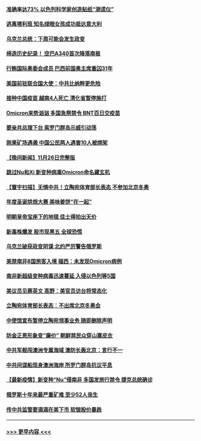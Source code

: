 #### [准确率达73% 以色列科学家创造贴纸“测谎仪”](../pages/prog202/a103279173.md?t=11272201) 
#### [逃离塔利班 知名绿眼女孩成功抵达意大利](../pages/prog202/a103278308.md?t=11272201) 
#### [乌克兰总统：下周可能会发生政变](../pages/prog202/a103279177.md?t=11272201) 
#### [缔造历史纪录！ 空巴A340首次降落南极](../pages/prog202/a103279079.md?t=11272201) 
#### [行贿国际奥委会成员 巴西前国奥主席重囚31年](../pages/prog202/a103279002.md?t=11272201) 
#### [美国前驻联合国大使：中共比纳粹更危险](../pages/prog202/a103278977.md?t=11272201) 
#### [接种中国疫苗 越南4人死亡 清化省暂停施打](../pages/prog202/a103278983.md?t=11272201) 
#### [Omicron来势汹汹 多国急祭禁令 BNT百日交疫苗](../pages/prog202/a103278880.md?t=11272201) 
#### [要亲共总理下台 索罗门群岛示威引动荡](../pages/prog202/a103278643.md?t=11272201) 
#### [刚果矿场遇袭 中国公民两人遇害10人被绑架](../pages/prog202/a103278688.md?t=11272201) 
#### [【晚间新闻】11月26日完整版](../pages/prog202/a103278860.md?t=11272201) 
#### [跳过Nu和Xi 新变种病毒Omicron命名藏玄机](../pages/prog202/a103278847.md?t=11272201) 
#### [【寰宇扫描】无惧中共！立陶宛体育部长表态 不参加北京冬奥](../pages/prog202/a103278620.md?t=11272201) 
#### [年度圣诞烘焙大赛 美味姜饼“在一起”](../pages/prog202/a103278640.md?t=11272201) 
#### [明朝皇帝宝座下的地毯 佳士得拍出天价](../pages/prog202/a103278607.md?t=11272201) 
#### [新毒株爆发 股市现黑五 全球恐慌](../pages/prog202/a103278673.md?t=11272201) 
#### [乌克兰破获政变阴谋 北约严厉警告俄罗斯](../pages/prog202/a103278660.md?t=11272201) 
#### [美禁南非8国旅客入境 福西：未发现Omicron病例](../pages/prog202/a103278600.md?t=11272201) 
#### [南非新超级变种病毒迅速蔓延 入侵以色列等5国](../pages/prog202/a103278601.md?t=11272201) 
#### [美议员见蔡英文 高野：美官员访台将常态化](../pages/prog202/a103278592.md?t=11272201) 
#### [立陶宛体育部长表态：不出席北京冬奥会](../pages/prog202/a103278586.md?t=11272201) 
#### [中使馆宣布暂停立陶宛领事业务 随即删除声明](../pages/prog202/a103278577.md?t=11272201) 
#### [防金正恩形象变“廉价” 朝鲜禁民众穿山寨皮衣](../pages/prog202/a103278501.md?t=11272201) 
#### [中共军舰闯澳洲专属海域 澳防长轰北京：言行不一](../pages/prog202/a103278446.md?t=11272201) 
#### [中共间谍船现身澳洲海岸 所罗门群岛抗议平息](../pages/prog202/a103278467.md?t=11272201) 
#### [【最新疫情】新变种“Nu”侵南非 多国发旅行禁令 捷克总统确诊](../pages/prog202/a103278458.md?t=11272201) 
#### [俄罗斯十年来最严重矿难 至少52人丧生](../pages/prog202/a103278454.md?t=11272201) 
#### [传中共监管要滴滴在美下市 软银股价暴跌](../pages/prog202/a103278422.md?t=11272201) 

----
#### [ >>> 更早内容 <<< ](../indexes/prog202-earlier.md)
